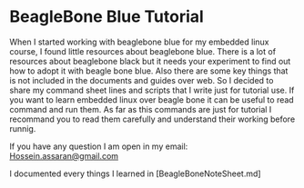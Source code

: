 # BeagleBone Blue Tutorial
When I started working with beaglebone blue for my embedded linux course, I found little resources about beaglebone blue. 
There is a lot of resources about beaglebone black but it needs your experiment to find out how to adopt it with beagle bone blue.
Also there are some key things that is not included in the documents and guides over web.
So I decided to share my command sheet lines and scripts that I write just for tutorial use.
If you want to learn embedded linux over beagle bone it can be useful to read command and run them.
As far as this commands are just for tutorial I recommand you to read them carefully and understand their working before runnig.

If you have any question I am open in my email:
Hossein.assaran@gmail.com

I documented every things I learned in [BeagleBoneNoteSheet.md]

